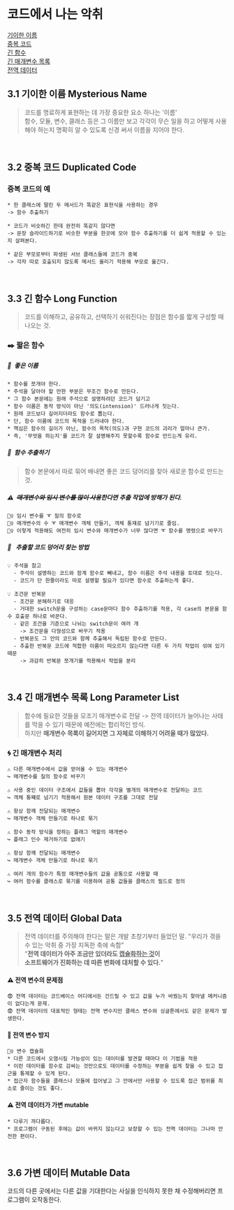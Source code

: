 # 코드에서 나는 악취
[기이한 이름](#id-section1)<br>
[중복 코드](#id-section2)<br>
[긴 함수](#id-section3)<br>
[긴 매개변수 목록](#id-section4)<br>
[전역 데이터](#id-section5)<br>

<div id='id-section1'/>

## 3.1 기이한 이름 Mysterious Name
> 코드를 명료하게 표현하는 데 가장 중요한 요소 하나는 '이름'
<br>함수, 모듈, 변수, 클래스 등은 그 이름만 보고 각각이 무슨 일을 하고 어떻게 사용해야 하는지 명확히 알 수 있도록 신경 써서 이름을 지어야 한다.

<br>
<div id='id-section2'/>

## 3.2 중복 코드 Duplicated Code

### 중복 코드의 예

    * 한 클래스에 딸린 두 메서드가 똑같은 표현식을 사용하는 경우
    -> 함수 추출하기 
    
    * 코드가 비슷하긴 한데 완전히 똑같지 않다면
    -> 문장 슬라이드하기로 비슷한 부분을 한곳에 모아 함수 추출하기를 더 쉽게 적용할 수 있는지 살펴본다. 

    * 같은 부모로부터 파생된 서브 클래스들에 코드가 중복
    -> 각자 따로 호출되지 않도록 메서드 올리기 적용해 부모로 옮긴다.


<br>
<div id='id-section3'/>

## 3.3 긴 함수 Long Function
> 코드를 이해하고, 공유하고, 선택하기 쉬워진다는 장점은 함수를 짧게 구성할 때 나오는 것.

### :black_nib: 짧은 함수 
##### :pushpin:&nbsp;&nbsp;좋은 이름

    * 함수를 쪼개야 한다.
    * 주석을 달아야 할 만한 부분은 무조건 함수로 만든다.
    * 그 함수 본문에는 원래 주석으로 설명하려던 코드가 담기고
    * 함수 이름은 동작 방식이 아닌 '의도(intension)' 드러나게 짓는다.
    * 원래 코드보다 길어지더라도 함수로 뽑는다.
    * 단, 함수 이름에 코드의 목적을 드러내야 한다. 
    * 핵심은 함수의 길이가 아닌, 함수의 목적(의도)과 구현 코드의 괴리가 얼마나 큰가.
    * 즉, '무엇을 하는지'를 코드가 잘 설명해주지 못할수록 함수로 만드는게 유리.
##### :pushpin:&nbsp;&nbsp;함수 추출하기
>함수 본문에서 따로 묶어 배내면 좋은 코드 덩어리를 찾아 새로운 함수로 만드는 것.

##### ⚠️&nbsp;&nbsp;~~매개변수와 임시 변수를 많이 사용~~한다면 **추출 작업에 방해**가 된다. 
    🙆‍♀️ 임시 변수를 ➰ 질의 함수로
    🙆‍♀️ 매개변수의 수 ➰ 매개변수 객체 만들기, 객체 통쟤로 넘기기로 줄임.
    🙆‍♀️ 이렇게 적용해도 여전히 임시 변수와 매개변수가 너무 많다면 ➰ 함수를 명령으로 바꾸기
##### :mag_right:&nbsp;&nbsp;&nbsp;추출할 코드 덩어리 찾는 방법

    💡 주석을 참고
      - 주석이 설명하는 코드와 함계 함수로 빼내고, 함수 이름은 주석 내용을 토대로 짓는다.
      - 코드가 단 한줄이라도 따로 설명할 필요가 있다면 함수로 추출하는게 좋다.
    
    💡 조건문 반복문 
      - 조건문 분해하기로 대응
      - 거대한 switch문을 구성하는 case문마다 함수 추출하기를 적용, 각 case의 본문을 함수 호출문 하나로 바꾼다.
      - 같은 조건을 기준으로 나뉘는 switch문이 여러 개
        -> 조건문을 다형성으로 바꾸기 적용
	  - 반복문도 그 안의 코드와 함께 추출해서 독립된 함수로 만든다.
	  - 추출한 반복문 코드에 적합한 이름이 떠오르지 않는다면 다른 두 가지 작업이 섞여 있기 때문 
	    -> 과감히 반복문 쪼개기를 적용해서 작업을 분리

<br>
<div id='id-section4'/>

## 3.4 긴 매개변수 목록 Long Parameter List

> 함수에 필요한 것들을 모조기 매개변수로 전달 
> -> 전역 데이터가 늘어나는 사태를 막을 수 있기 때문에 예전에는 합리적인 방식.<br>
> 하지만 **매개변수 목록이 길어지면 그 자체로 이해하기 어려울 때가 많았다.** 

### :cyclone: 긴 매개변수 처리

    ⚠️ 다른 매개변수에서 값을 얻어올 수 있는 매개변수 
    ↪️ 매개변수를 질의 함수로 바꾸기
    
    ⚠️ 사용 중인 데이터 구조에서 값들을 뽑아 각각을 별개의 매개변수로 전달하는 코드
    ↪️ 객체 통쨰로 넘기기 적용해서 원본 데이터 구조를 그대로 전달
    
    ⚠️ 항상 함께 전달되는 매개변수
    ↪️ 매개변수 객체 만들기로 하나로 묶기

    ⚠️ 함수 동작 방식을 정하는 플래그 역할의 매개변수
    ↪️ 플래그 인수 제거하기로 없애기

    ⚠️ 항상 함께 전달되는 매개변수
    ↪️ 매개변수 객체 만들기로 하나로 묶기
    
    ⚠️ 여러 개의 함수가 특정 매개변수들의 값을 공통으로 사용할 때 
    ↪️ 여러 함수를 클래스로 묶기를 이용하여 공통 값들을 클래스의 필드로 정의

<br>
<div id='id-section5'/>

## 3.5 전역 데이터 Global Data
> 전역 데이터를 주의해야 한다는 말은 개발 초창기부터 들었던 말.
> "우리가 겪을 수 있는 악취 중 가장 지독한 축에 속함"<br>
> "**전역 데이터가 아주 조금만 있더라도 <u>캡슐화하는 것</u>이  <br>
> 소프트웨어가 진화하는 데 따른 변화에 대처할 수 있다.**"

#### ⚠️ 전역 변수의 문제점
	😨 전역 데이터는 코드베이스 어디에서든 건드릴 수 있고 값을 누가 바꿨는지 찾아낼 메커니즘이 없다는게 문제.
	😨 전역 데이터의 대표적인 형태는 전역 변수지만 클래스 변수와 싱글톤에서도 같은 문제가 발생한다.

#### 💊 전역 변수 방지

    🙆‍♀️ 변수 캡슐화
    * 다른 코드에서 오염시킬 가능성이 있는 데이터를 발견할 때마다 이 기법을 적용
    * 이런 데이터를 함수로 감싸는 것만으로도 데이터를 수정하는 부분을 쉽게 찾을 수 있고 접근을 통제할 수 있게 된다.
    * 접근자 함수들을 클래스나 모듈에 접어넣고 그 안에서만 사용할 수 있도록 접근 범위를 최소로 줄이는 것도 좋다.

#### ⚠️ 전역 데이터가 가변 mutable

    * 다루기 까다롭다.
    * 프로그램이 구동된 후에는 값이 바뀌지 않는다고 보장할 수 있는 전역 데이터는 그나마 안전한 편이다.

<br>
<div id='id-section6'/>

## 3.6 가변 데이터 Mutable Data
코드의 다른 곳에서는 다른 값을 기대한다는 사실을 인식하지 못한 채 수정해버리면 
프로그램이 오작동한다. 
<!--stackedit_data:
eyJoaXN0b3J5IjpbMjAzODc2NDMxNiwtMTMwMDIxOTM4Miw4ND
g0MDI3MjQsMjk5NjkxODgwLDcyMDU3NDQzNCw4Njc3OTE0NjEs
OTQ1ODE1MDM4LDE4NjUyNjY5MzIsMjA3Mzc0MzU5NSwtMjA3Nz
IzNDAyOSwtMTA5MDE2OTE4OSwtNDY3Mzk3NTA4LDU3NDI1ODcz
NCwtMTU3MDM4NjcwMV19
-->